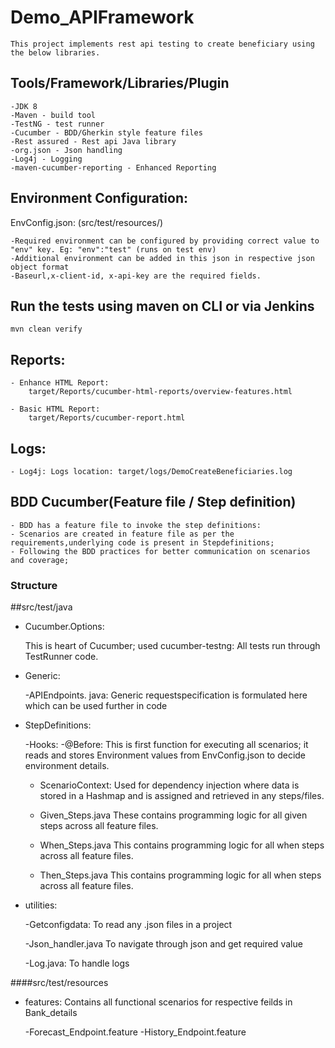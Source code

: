 # Demo_APIFramework

	This project implements rest api testing to create beneficiary using the below libraries.

## Tools/Framework/Libraries/Plugin
	-JDK 8
	-Maven - build tool
	-TestNG - test runner
	-Cucumber - BDD/Gherkin style feature files
	-Rest assured - Rest api Java library
	-org.json - Json handling
	-Log4j - Logging
	-maven-cucumber-reporting - Enhanced Reporting

## Environment Configuration: 

EnvConfig.json: (src/test/resources/)
	
	-Required environment can be configured by providing correct value to "env" key. Eg: "env":"test" (runs on test env)
	-Additional environment can be added in this json in respective json object format
	-Baseurl,x-client-id, x-api-key are the required fields.

## Run the tests using maven on CLI or via Jenkins

```shell script
mvn clean verify

```

## Reports: 

	- Enhance HTML Report:
		target/Reports/cucumber-html-reports/overview-features.html
		
	- Basic HTML Report:
		target/Reports/cucumber-report.html
		
## Logs:
	- Log4j: Logs location: target/logs/DemoCreateBeneficiaries.log
		
## BDD Cucumber(Feature file / Step definition)
	- BDD has a feature file to invoke the step definitions:
	- Scenarios are created in feature file as per the requirements,underlying code is present in Stepdefinitions;
	- Following the BDD practices for better communication on scenarios and coverage;

### Structure

##src/test/java

- Cucumber.Options: 

     This is heart of Cucumber; used cucumber-testng: All tests run through TestRunner code.

- Generic:
	
	-APIEndpoints. java: Generic requestspecification is formulated here which can be used further in code

- StepDefinitions: 

	-Hooks:
		-@Before: This is first function for executing all scenarios; it reads and stores Environment values from EnvConfig.json to decide environment details.
		
	- ScenarioContext:
		Used for dependency injection where data is stored in a Hashmap and is assigned and retrieved in any steps/files.
		
	- Given_Steps.java 
		These contains programming logic for all given steps across all feature files.
		
	- When_Steps.java
		This contains programming logic for all when steps across all feature files.
		
	- Then_Steps.java
		This contains programming logic for all when steps across all feature files.
	
- utilities:

	-Getconfigdata:
		To read any .json files in a project
	
	-Json_handler.java
		To navigate through json and get required value
		
	-Log.java:
		To handle logs		

####src/test/resources

- features: Contains all functional scenarios for respective feilds in Bank_details

	-Forecast_Endpoint.feature
	-History_Endpoint.feature
	

	
	
	
	
	
	
